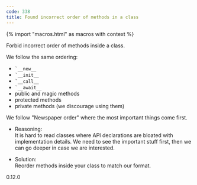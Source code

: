 ```yaml
---
code: 338
title: Found incorrect order of methods in a class
---
```


{% import "macros.html" as macros with context %}

Forbid incorrect order of methods inside a class.

We follow the same ordering:

  - `` `__new__ ``
  - `` `__init__ ``
  - `` `__call__ ``
  - `` `__await__ ``
  - public and magic methods
  - protected methods
  - private methods (we discourage using them)

We follow "Newspaper order" where the most important things come first.

  - Reasoning:  
    It is hard to read classes where API declarations are bloated with
    implementation details. We need to see the important stuff first,
    then we can go deeper in case we are interested.

  - Solution:  
    Reorder methods inside your class to match our format.

<div class="versionadded">

0.12.0

</div>